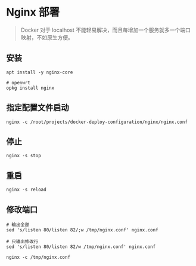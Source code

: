 # Nginx 部署

> Docker 对于 localhost 不能轻易解决，而且每增加一个服务就多一个端口映射，不如原生方便。

## 安装

```shell
apt install -y nginx-core

# openwrt
opkg install nginx
```

## 指定配置文件启动

```shell
nginx -c /root/projects/docker-deploy-configuration/nginx/nginx.conf
```

## 停止

```shell
nginx -s stop
```

## 重启

```shell
nginx -s reload
```

## 修改端口

```shell
# 输出全部
sed 's/listen 80/listen 82/;w /tmp/nginx.conf' nginx.conf

# 只输出修改行
sed 's/listen 80/listen 82/w /tmp/nginx.conf' nginx.conf
```

```shell
nginx -c /tmp/nginx.conf
```

